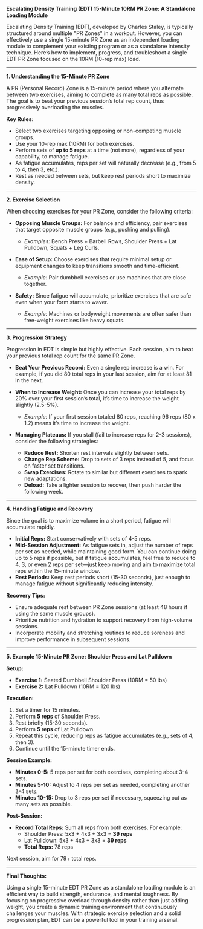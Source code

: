 **Escalating Density Training (EDT) 15-Minute 10RM PR Zone: A Standalone Loading Module**

Escalating Density Training (EDT), developed by Charles Staley, is typically structured around multiple "PR Zones" in a workout. However, you can effectively use a single 15-minute PR Zone as an independent loading module to complement your existing program or as a standalone intensity technique. Here’s how to implement, progress, and troubleshoot a single EDT PR Zone focused on the 10RM (10-rep max) load.

---

**1. Understanding the 15-Minute PR Zone**

A PR (Personal Record) Zone is a 15-minute period where you alternate between two exercises, aiming to complete as many total reps as possible. The goal is to beat your previous session’s total rep count, thus progressively overloading the muscles.

**Key Rules:**
- Select two exercises targeting opposing or non-competing muscle groups.
- Use your 10-rep max (10RM) for both exercises.
- Perform sets of **up to 5 reps** at a time (not more), regardless of your capability, to manage fatigue.
- As fatigue accumulates, reps per set will naturally decrease (e.g., from 5 to 4, then 3, etc.).
- Rest as needed between sets, but keep rest periods short to maximize density.

---

**2. Exercise Selection**

When choosing exercises for your PR Zone, consider the following criteria:

- **Opposing Muscle Groups:** For balance and efficiency, pair exercises that target opposite muscle groups (e.g., pushing and pulling).
  - *Examples:* Bench Press + Barbell Rows, Shoulder Press + Lat Pulldown, Squats + Leg Curls.

- **Ease of Setup:** Choose exercises that require minimal setup or equipment changes to keep transitions smooth and time-efficient.
  - *Example:* Pair dumbbell exercises or use machines that are close together.

- **Safety:** Since fatigue will accumulate, prioritize exercises that are safe even when your form starts to waver.
  - *Example:* Machines or bodyweight movements are often safer than free-weight exercises like heavy squats.

---

**3. Progression Strategy**

Progression in EDT is simple but highly effective. Each session, aim to beat your previous total rep count for the same PR Zone.

- **Beat Your Previous Record:** Even a single rep increase is a win. For example, if you did 80 total reps in your last session, aim for at least 81 in the next.

- **When to Increase Weight:** Once you can increase your total reps by 20% over your first session’s total, it’s time to increase the weight slightly (2.5-5%).
  - *Example:* If your first session totaled 80 reps, reaching 96 reps (80 x 1.2) means it’s time to increase the weight.

- **Managing Plateaus:** If you stall (fail to increase reps for 2-3 sessions), consider the following strategies:
  - **Reduce Rest:** Shorten rest intervals slightly between sets.
  - **Change Rep Scheme:** Drop to sets of 3 reps instead of 5, and focus on faster set transitions.
  - **Swap Exercises:** Rotate to similar but different exercises to spark new adaptations.
  - **Deload:** Take a lighter session to recover, then push harder the following week.

---

**4. Handling Fatigue and Recovery**

Since the goal is to maximize volume in a short period, fatigue will accumulate rapidly.

- **Initial Reps:** Start conservatively with sets of 4-5 reps.
- **Mid-Session Adjustment:** As fatigue sets in, adjust the number of reps per set as needed, while maintaining good form. You can continue doing up to 5 reps if possible, but if fatigue accumulates, feel free to reduce to 4, 3, or even 2 reps per set—just keep moving and aim to maximize total reps within the 15-minute window.
- **Rest Periods:** Keep rest periods short (15-30 seconds), just enough to manage fatigue without significantly reducing intensity.

**Recovery Tips:**
- Ensure adequate rest between PR Zone sessions (at least 48 hours if using the same muscle groups).
- Prioritize nutrition and hydration to support recovery from high-volume sessions.
- Incorporate mobility and stretching routines to reduce soreness and improve performance in subsequent sessions.

---

**5. Example 15-Minute PR Zone: Shoulder Press and Lat Pulldown**

**Setup:**
- **Exercise 1:** Seated Dumbbell Shoulder Press (10RM = 50 lbs)
- **Exercise 2:** Lat Pulldown (10RM = 120 lbs)

**Execution:**
1. Set a timer for 15 minutes.
2. Perform **5 reps** of Shoulder Press.
3. Rest briefly (15-30 seconds).
4. Perform **5 reps** of Lat Pulldown.
5. Repeat this cycle, reducing reps as fatigue accumulates (e.g., sets of 4, then 3).
6. Continue until the 15-minute timer ends.

**Session Example:**  
- **Minutes 0-5:** 5 reps per set for both exercises, completing about 3-4 sets.
- **Minutes 5-10:** Adjust to 4 reps per set as needed, completing another 3-4 sets.
- **Minutes 10-15:** Drop to 3 reps per set if necessary, squeezing out as many sets as possible.

**Post-Session:**
- **Record Total Reps:** Sum all reps from both exercises. For example:
  - Shoulder Press: 5x3 + 4x3 + 3x3 = **39 reps**
  - Lat Pulldown: 5x3 + 4x3 + 3x3 = **39 reps**
  - **Total Reps:** 78 reps

Next session, aim for 79+ total reps.

---

**Final Thoughts:**

Using a single 15-minute EDT PR Zone as a standalone loading module is an efficient way to build strength, endurance, and mental toughness. By focusing on progressive overload through density rather than just adding weight, you create a dynamic training environment that continuously challenges your muscles. With strategic exercise selection and a solid progression plan, EDT can be a powerful tool in your training arsenal.

